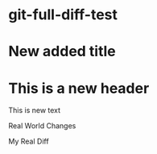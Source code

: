 # git-full-diff-test

# New added title



# This is a new header

This is new text

Real
World
Changes


My
Real
Diff
